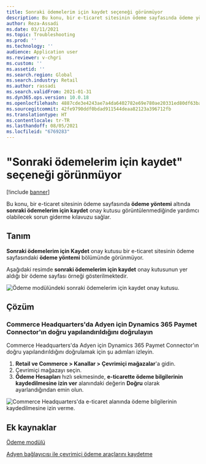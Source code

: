 ```yaml
---
title: Sonraki ödemelerim için kaydet seçeneği görünmüyor
description: Bu konu, bir e-ticaret sitesinin ödeme sayfasında ödeme yöntemi altında sonraki ödemelerim için kaydet onay kutusu görüntülenmediğinde yardımcı olabilecek sorun giderme kılavuzu sağlar.
author: Reza-Assadi
ms.date: 03/11/2021
ms.topic: Troubleshooting
ms.prod: ''
ms.technology: ''
audience: Application user
ms.reviewer: v-chgri
ms.custom: ''
ms.assetid: ''
ms.search.region: Global
ms.search.industry: Retail
ms.author: rassadi
ms.search.validFrom: 2021-01-31
ms.dyn365.ops.version: 10.0.18
ms.openlocfilehash: 4887cde3e4243ae7a4da6402782e69e780ae20331ed80df63ba1239ef5187e41
ms.sourcegitcommit: 42fe9790ddf0bdad911544deaa82123a396712fb
ms.translationtype: HT
ms.contentlocale: tr-TR
ms.lasthandoff: 08/05/2021
ms.locfileid: "6769283"
---
```

# <a name="save-for-my-next-payment-option-doesnt-appear"></a>"Sonraki ödemelerim için kaydet" seçeneği görünmüyor

[!include [banner](../../includes/banner.md)]

Bu konu, bir e-ticaret sitesinin ödeme sayfasında **ödeme yöntemi** altında **sonraki ödemelerim için kaydet** onay kutusu görüntülenmediğinde yardımcı olabilecek sorun giderme kılavuzu sağlar.

## <a name="description"></a>Tanım

**Sonraki ödemelerim için Kaydet** onay kutusu bir e-ticaret sitesinin ödeme sayfasındaki **ödeme yöntemi** bölümünde görünmüyor.

Aşağıdaki resimde **sonraki ödemelerim için kaydet** onay kutusunun yer aldığı bir ödeme sayfası örneği gösterilmektedir.

![Ödeme modülündeki sonraki ödemelerim için kaydet onay kutusu.](media/payment-module-save-payment.jpg)

## <a name="resolution"></a>Çözüm

### <a name="verify-that-the-dynamics-365-payment-connector-for-adyen-is-correctly-configured-in-commerce-headquarters"></a>Commerce Headquarters'da Adyen için Dynamics 365 Paymet Connector'ın doğru yapılandırıldığını doğrulayın

Commerce Headquarters'da Adyen için Dynamics 365 Paymet Connector'ın doğru yapılandırıldığını doğrulamak için şu adımları izleyin.

1. **Retail ve Commerce \> Kanallar \> Çevrimiçi mağazalar**'a gidin.
1. Çevrimiçi mağazayı seçin.
1. **Ödeme Hesapları** hızlı sekmesinde, **e-ticarette ödeme bilgilerinin kaydedilmesine izin ver** alanındaki değerin **Doğru** olarak ayarlandığından emin olun.

![Commerce Headquarters'da e-ticaret alanında ödeme bilgilerinin kaydedilmesine izin verme.](media/payment-connector-save-payment.jpg)

## <a name="additional-resources"></a>Ek kaynaklar

[Ödeme modülü](../payment-module.md)

[Adyen bağlayıcısı ile çevrimiçi ödeme araçlarını kaydetme](../dev-itpro/adyen-connector-listPI.md)

